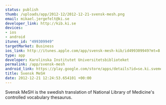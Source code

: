 ```yaml
--- 
status: publish
thumb: /uploads/app/2012-12/2012-12-21-svensk-mesh.png
email: mikael.jergefelt@ki.se
developer_link: http://kib.ki.se
devices: 
- ios
- android
itunes_id: "499309949"
targetMarket: Business
ios_link: http://itunes.apple.com/app/svensk-mesh-kib/id499309949?mt=8
type: app
developer: Karolinska Institutet Universitetsbiblioteket
permalink: /app/svensk-mesh
android_link: https://play.google.com/store/apps/details?id=se.ki.svemesh
title: Svensk MeSH
date: 2012-12-21 12:24:53.654101 +00:00
---
```


Svensk MeSH is the swedish translation of National Library of Medicine's controlled vocabulary thesaurus.
